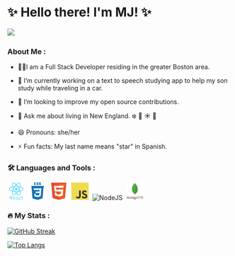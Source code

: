 # :sparkles: Hello there!   I'm MJ! ✨


<div id="header">
  <img src="https://i.imgur.com/JsvdTza.png"/>
</div>

### About Me :

- 👩‍💻I am a Full Stack Developer residing in the greater Boston area.

- 🔭 I’m currently working on a text to speech studying app to help my son study while traveling in a car.

- 🤔 I’m looking to improve my open source contributions.

- 💬 Ask me about living in New England. ❄️ 🌷 ☀️ 🍂

- 😄 Pronouns: she/her

- ⚡ Fun facts:  My last name means "star" in Spanish.  



### :hammer_and_wrench: Languages and Tools :

<div>
  <img src="https://github.com/devicons/devicon/blob/master/icons/react/react-original-wordmark.svg" title="React" alt="React" width="40" height="40"/>&nbsp;
  <img src="https://github.com/devicons/devicon/blob/master/icons/css3/css3-plain-wordmark.svg"  title="CSS3" alt="CSS" width="40" height="40"/>&nbsp;
  <img src="https://github.com/devicons/devicon/blob/master/icons/html5/html5-original.svg" title="HTML5" alt="HTML" width="40" height="40"/>&nbsp;
  <img src="https://github.com/devicons/devicon/blob/master/icons/javascript/javascript-original.svg" title="JavaScript" alt="JavaScript" width="40" height="40"/>&nbsp;
<!--   <img src="https://cdn.jsdelivr.net/gh/devicons/devicon/icons/express/express-original-wordmark.svg" title="Express" alt="Express" width="40" height="40"/>&nbsp; -->
  <img src="https://cdn.jsdelivr.net/gh/devicons/devicon/icons/nodejs/nodejs-original.svg" title="NodeJS" alt="NodeJS" width="40" height="40"/>&nbsp;
<!--   <img src="https://github.com/devicons/devicon/blob/master/icons/git/git-original-wordmark.svg" title="Git" **alt="Git" width="40" height="40"/> -->
  <img src="https://github.com/devicons/devicon/blob/master/icons/mongodb/mongodb-original-wordmark.svg" title="MongoDB" alt"MongoDB" width="40" height="40"/>&nbsp;
</div>


### :fire: My Stats :

[![GitHub Streak](http://github-readme-streak-stats.herokuapp.com?user=MJE-webdev&theme=tokyonight_duo&date_format=j%20M%5B%20Y%5D&border=7486CC&ring=684191&fire=684191&currStreakLabel=7486CC)](https://git.io/streak-stats)

[![Top Langs](https://github-readme-stats.vercel.app/api/top-langs/?username=MJE-webdev&layout=compact&theme=vision-friendly-dark)](https://github.com/anuraghazra/github-readme-stats)
